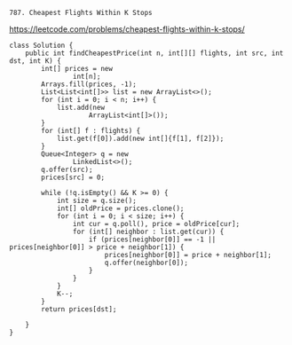     787. Cheapest Flights Within K Stops

https://leetcode.com/problems/cheapest-flights-within-k-stops/

    class Solution {
        public int findCheapestPrice(int n, int[][] flights, int src, int dst, int K) {
            int[] prices = new
                    int[n];
            Arrays.fill(prices, -1);
            List<List<int[]>> list = new ArrayList<>();
            for (int i = 0; i < n; i++) {
                list.add(new
                        ArrayList<int[]>());
            }
            for (int[] f : flights) {
                list.get(f[0]).add(new int[]{f[1], f[2]});
            }
            Queue<Integer> q = new
                    LinkedList<>();
            q.offer(src);
            prices[src] = 0;
    
            while (!q.isEmpty() && K >= 0) {
                int size = q.size();
                int[] oldPrice = prices.clone();
                for (int i = 0; i < size; i++) {
                    int cur = q.poll(), price = oldPrice[cur];
                    for (int[] neighbor : list.get(cur)) {
                        if (prices[neighbor[0]] == -1 || prices[neighbor[0]] > price + neighbor[1]) {
                            prices[neighbor[0]] = price + neighbor[1];
                            q.offer(neighbor[0]);
                        }
                    }
                }
                K--;
            }
            return prices[dst];
    
        }
    }    